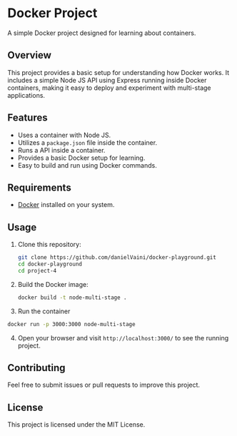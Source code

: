 # Docker Project

A simple Docker project designed for learning about containers.

## Overview
This project provides a basic setup for understanding how Docker works. It includes a simple Node JS API using Express running inside Docker containers, making it easy to deploy and experiment with multi-stage applications.

## Features
- Uses a container with Node JS.
- Utilizes a `package.json` file inside the container.
- Runs a API inside a container.
- Provides a basic Docker setup for learning.
- Easy to build and run using Docker commands.

## Requirements
- [Docker](https://www.docker.com/) installed on your system.

## Usage
1. Clone this repository:
   ```sh
   git clone https://github.com/danielVaini/docker-playground.git
   cd docker-playground
   cd project-4
   ```
2. Build the Docker image:
   ```sh
   docker build -t node-multi-stage .
   ```
3. Run the container
  ```sh
  docker run -p 3000:3000 node-multi-stage
  ```

4. Open your browser and visit `http://localhost:3000/` to see the running project.

## Contributing
Feel free to submit issues or pull requests to improve this project.

## License
This project is licensed under the MIT License.